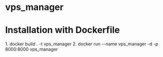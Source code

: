 # vps_manager
<h1>Installation with Dockerfile</h1>
1. docker build . -t vps_manager
2. docker run --name vps_manager -d -p 8000:8000 vps_manager
